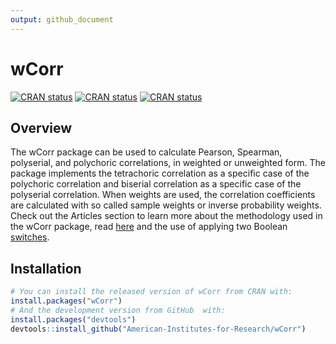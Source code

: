 ```yaml
---
output: github_document
---
```


<!-- README.md is generated from README.Rmd. Please edit that file -->



# wCorr


<!-- badges: start -->

[![CRAN status](https://www.r-pkg.org/badges/version-ago/wCorr)](https://www.r-pkg.org/badges/version-ago/wCorr)
[![CRAN status](https://cranlogs.r-pkg.org/badges/wCorr)](https://cranlogs.r-pkg.org/badges/wCorr)
[![CRAN status](https://cranlogs.r-pkg.org/badges/grand-total/wCorr)](https://cranlogs.r-pkg.org/badges/grand-total/wCorr)

<!-- badges: end -->

## Overview

The wCorr package can be used to calculate Pearson, Spearman, polyserial, and polychoric correlations, in weighted or unweighted form. The package implements the tetrachoric correlation as a specific case of the polychoric correlation and biserial correlation as a specific case of the polyserial correlation. When weights are used, the correlation coefficients are calculated with so called sample weights or inverse probability weights. Check out the Articles section to learn more about the methodology used in the wCorr package, read [here](https://american-institutes-for-research.github.io/wCorr/articles/wCorrFormulas.html) and the use of applying two Boolean [switches](https://american-institutes-for-research.github.io/wCorr/articles/wCorrArguments.html).

## Installation




``` r
# You can install the released version of wCorr from CRAN with:
install.packages("wCorr")
# And the development version from GitHub  with:
install.packages("devtools")
devtools::install_github("American-Institutes-for-Research/wCorr")
```

